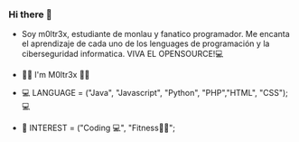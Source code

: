 ### Hi there 👋

- Soy m0ltr3x, estudiante de monlau y fanatico programador. Me encanta el aprendizaje de cada uno de los lenguages de programación y la ciberseguridad informatica. VIVA EL OPENSOURCE!💻

- 🙋‍♂️ I'm M0ltr3x 🙋‍♂️
- 💻 LANGUAGE = ("Java", "Javascript", "Python", "PHP","HTML", "CSS"); 💻
- 💬 INTEREST = ("Coding 💻", "Fitness🏋️‍♂️";  

